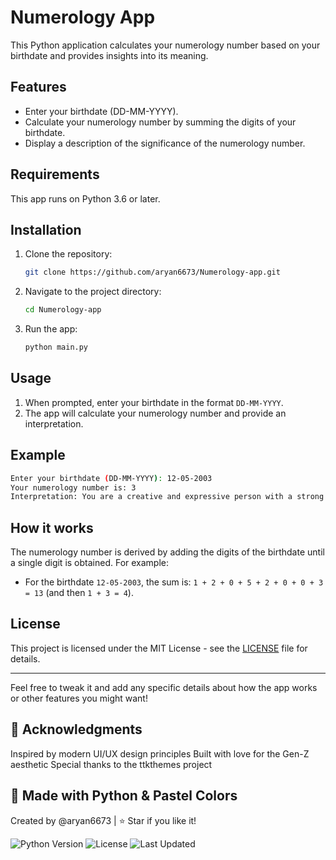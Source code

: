 # Numerology App

This Python application calculates your numerology number based on your birthdate and provides insights into its meaning.

## Features

- Enter your birthdate (DD-MM-YYYY).
- Calculate your numerology number by summing the digits of your birthdate.
- Display a description of the significance of the numerology number.

## Requirements

This app runs on Python 3.6 or later.

## Installation

1. Clone the repository:
   ```bash
   git clone https://github.com/aryan6673/Numerology-app.git
   ```
2. Navigate to the project directory:
   ```bash
   cd Numerology-app
   ```

3. Run the app:
   ```bash
   python main.py
   ```

## Usage

1. When prompted, enter your birthdate in the format `DD-MM-YYYY`.
2. The app will calculate your numerology number and provide an interpretation.

## Example

```bash
Enter your birthdate (DD-MM-YYYY): 12-05-2003
Your numerology number is: 3
Interpretation: You are a creative and expressive person with a strong artistic flair.
```

## How it works

The numerology number is derived by adding the digits of the birthdate until a single digit is obtained. For example:

- For the birthdate `12-05-2003`, the sum is: `1 + 2 + 0 + 5 + 2 + 0 + 0 + 3 = 13` (and then `1 + 3 = 4`).

## License

This project is licensed under the MIT License - see the [LICENSE](LICENSE) file for details.

---

Feel free to tweak it and add any specific details about how the app works or other features you might want!

## 💫 Acknowledgments
Inspired by modern UI/UX design principles
Built with love for the Gen-Z aesthetic
Special thanks to the ttkthemes project
## 🌈 Made with Python & Pastel Colors
Created by @aryan6673 | ⭐ Star if you like it!


![Python Version](https://img.shields.io/badge/python-3.6%2B-blue)
![License](https://img.shields.io/badge/license-MIT-green)
![Last Updated](https://img.shields.io/badge/last%20updated-2025--01--26-brightgreen)


